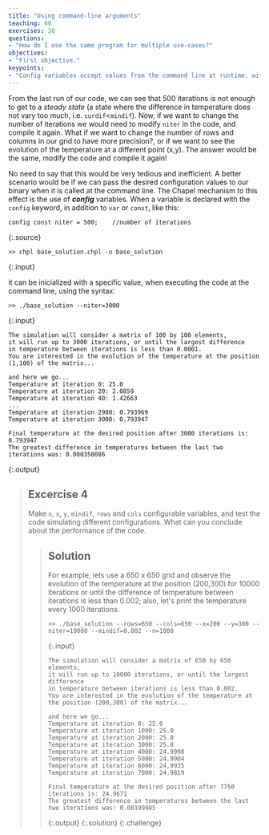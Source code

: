 ```yaml
---
title: "Using command-line arguments"
teaching: 60
exercises: 30
questions:
- "How do I use the same program for multiple use-cases?"
objectives:
- "First objective."
keypoints:
- "Config variables accept values from the command line at runtime, without you having to recompile the code."
---
```


From the last run of our code, we can see that 500 iterations is not enough to get to a _steady state_ (a state where the difference in temperature does not vary too much, i.e. `curdif`<`mindif`). Now, if we want to change the number of iterations we would need to modify `niter` in the code, and compile it again. What if we want to change the number of rows and columns in our grid to have more precision?, or if we want to see the evolution of the temperature at a different point (x,y). The answer would be the same, modify the code and compile it again!

No need to say that this would be very tedious and inefficient. A better scenario would be if we can pass the desired configuration values to our binary when it is called at the command line. The Chapel mechanism to this effect is the use of **_config_** variables. When a variable is declared with the `config` keyword, in addition to `var` or `const`, like this:

~~~
config const niter = 500;    //number of iterations
~~~
{:.source}

~~~
>> chpl base_solution.chpl -o base_solution
~~~
{:.input}

it can be inicialized with a specific value, when executing the code at the command line, using the syntax:

~~~
>> ./base_solution --niter=3000
~~~
{:.input}

~~~
The simulation will consider a matrix of 100 by 100 elements,
it will run up to 3000 iterations, or until the largest difference
in temperature between iterations is less than 0.0001.
You are interested in the evolution of the temperature at the position (1,100) of the matrix...

and here we go...
Temperature at iteration 0: 25.0
Temperature at iteration 20: 2.0859
Temperature at iteration 40: 1.42663
...
Temperature at iteration 2980: 0.793969
Temperature at iteration 3000: 0.793947

Final temperature at the desired position after 3000 iterations is: 0.793947
The greatest difference in temperatures between the last two iterations was: 0.000350086
~~~
{:.output}

> ## Excercise 4
> Make `n`, `x`, `y`, `mindif`, `rows` and `cols` configurable variables, and test the code simulating different configurations. What can you conclude about the performance of the code.
>> ## Solution
>> For example, lets use a 650 x 650 grid and observe the evolution of the temperature at the position (200,300) for 10000 iterations or until the difference of temperature between iterations is less than 0.002; also, let's print the temperature every 1000 iterations.
>> ~~~
>> >> ./base_solution --rows=650 --cols=650 --x=200 --y=300 --niter=10000 --mindif=0.002 --n=1000
>> ~~~
>> {:.input}
>> ~~~
>> The simulation will consider a matrix of 650 by 650 elements,
>> it will run up to 10000 iterations, or until the largest difference
>> in temperature between iterations is less than 0.002.
>> You are interested in the evolution of the temperature at the position (200,300) of the matrix...
>>
>> and here we go...
>> Temperature at iteration 0: 25.0
>> Temperature at iteration 1000: 25.0
>> Temperature at iteration 2000: 25.0
>> Temperature at iteration 3000: 25.0
>> Temperature at iteration 4000: 24.9998
>> Temperature at iteration 5000: 24.9984
>> Temperature at iteration 6000: 24.9935
>> Temperature at iteration 7000: 24.9819
>>
>> Final temperature at the desired position after 7750 iterations is: 24.9671
>> The greatest difference in temperatures between the last two iterations was: 0.00199985
>> ~~~
>> {:.output}
> {:.solution}
{:.challenge}
